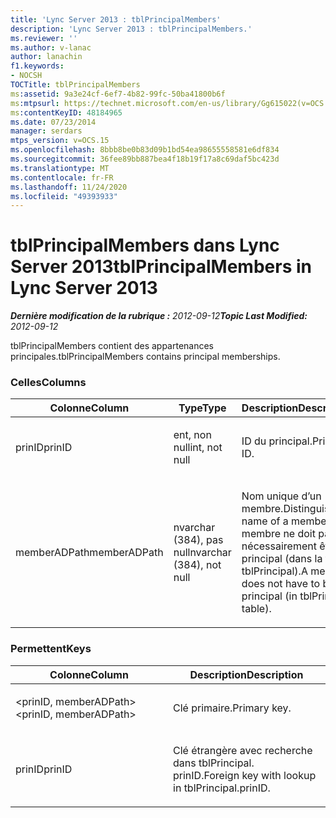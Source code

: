 ```yaml
---
title: 'Lync Server 2013 : tblPrincipalMembers'
description: 'Lync Server 2013 : tblPrincipalMembers.'
ms.reviewer: ''
ms.author: v-lanac
author: lanachin
f1.keywords:
- NOCSH
TOCTitle: tblPrincipalMembers
ms:assetid: 9a3e24cf-6ef7-4b82-99fc-50ba41800b6f
ms:mtpsurl: https://technet.microsoft.com/en-us/library/Gg615022(v=OCS.15)
ms:contentKeyID: 48184965
ms.date: 07/23/2014
manager: serdars
mtps_version: v=OCS.15
ms.openlocfilehash: 8bbb8be0b83d09b1bd54ea98655558581e6df834
ms.sourcegitcommit: 36fee89bb887bea4f18b19f17a8c69daf5bc423d
ms.translationtype: MT
ms.contentlocale: fr-FR
ms.lasthandoff: 11/24/2020
ms.locfileid: "49393933"
---
```

# <a name="tblprincipalmembers-in-lync-server-2013"></a><span data-ttu-id="5a40a-103">tblPrincipalMembers dans Lync Server 2013</span><span class="sxs-lookup"><span data-stu-id="5a40a-103">tblPrincipalMembers in Lync Server 2013</span></span>

<div data-xmlns="http://www.w3.org/1999/xhtml">

<div class="topic" data-xmlns="http://www.w3.org/1999/xhtml" data-msxsl="urn:schemas-microsoft-com:xslt" data-cs="https://msdn.microsoft.com/">

<div data-asp="https://msdn2.microsoft.com/asp">



</div>

<div id="mainSection">

<div id="mainBody"><span data-ttu-id="5a40a-104">

<span> </span></span><span class="sxs-lookup"><span data-stu-id="5a40a-104">

<span> </span></span></span>

<span data-ttu-id="5a40a-105">_**Dernière modification de la rubrique :** 2012-09-12_</span><span class="sxs-lookup"><span data-stu-id="5a40a-105">_**Topic Last Modified:** 2012-09-12_</span></span>

<span data-ttu-id="5a40a-106">tblPrincipalMembers contient des appartenances principales.</span><span class="sxs-lookup"><span data-stu-id="5a40a-106">tblPrincipalMembers contains principal memberships.</span></span>

### <a name="columns"></a><span data-ttu-id="5a40a-107">Celles</span><span class="sxs-lookup"><span data-stu-id="5a40a-107">Columns</span></span>

<table>
<colgroup>
<col style="width: 33%" />
<col style="width: 33%" />
<col style="width: 33%" />
</colgroup>
<thead>
<tr class="header">
<th><span data-ttu-id="5a40a-108">Colonne</span><span class="sxs-lookup"><span data-stu-id="5a40a-108">Column</span></span></th>
<th><span data-ttu-id="5a40a-109">Type</span><span class="sxs-lookup"><span data-stu-id="5a40a-109">Type</span></span></th>
<th><span data-ttu-id="5a40a-110">Description</span><span class="sxs-lookup"><span data-stu-id="5a40a-110">Description</span></span></th>
</tr>
</thead>
<tbody>
<tr class="odd">
<td><p><span data-ttu-id="5a40a-111">prinID</span><span class="sxs-lookup"><span data-stu-id="5a40a-111">prinID</span></span></p></td>
<td><p><span data-ttu-id="5a40a-112">ent, non null</span><span class="sxs-lookup"><span data-stu-id="5a40a-112">int, not null</span></span></p></td>
<td><p><span data-ttu-id="5a40a-113">ID du principal.</span><span class="sxs-lookup"><span data-stu-id="5a40a-113">Principal ID.</span></span></p></td>
</tr>
<tr class="even">
<td><p><span data-ttu-id="5a40a-114">memberADPath</span><span class="sxs-lookup"><span data-stu-id="5a40a-114">memberADPath</span></span></p></td>
<td><p><span data-ttu-id="5a40a-115">nvarchar (384), pas null</span><span class="sxs-lookup"><span data-stu-id="5a40a-115">nvarchar (384), not null</span></span></p></td>
<td><p><span data-ttu-id="5a40a-116">Nom unique d’un membre.</span><span class="sxs-lookup"><span data-stu-id="5a40a-116">Distinguished name of a member.</span></span> <span data-ttu-id="5a40a-117">Un membre ne doit pas nécessairement être principal (dans la table tblPrincipal).</span><span class="sxs-lookup"><span data-stu-id="5a40a-117">A member does not have to be a principal (in tblPrincipal table).</span></span></p></td>
</tr>
</tbody>
</table>


### <a name="keys"></a><span data-ttu-id="5a40a-118">Permettent</span><span class="sxs-lookup"><span data-stu-id="5a40a-118">Keys</span></span>

<table>
<colgroup>
<col style="width: 50%" />
<col style="width: 50%" />
</colgroup>
<thead>
<tr class="header">
<th><span data-ttu-id="5a40a-119">Colonne</span><span class="sxs-lookup"><span data-stu-id="5a40a-119">Column</span></span></th>
<th><span data-ttu-id="5a40a-120">Description</span><span class="sxs-lookup"><span data-stu-id="5a40a-120">Description</span></span></th>
</tr>
</thead>
<tbody>
<tr class="odd">
<td><p><span data-ttu-id="5a40a-121">&lt;prinID, memberADPath&gt;</span><span class="sxs-lookup"><span data-stu-id="5a40a-121">&lt;prinID, memberADPath&gt;</span></span></p></td>
<td><p><span data-ttu-id="5a40a-122">Clé primaire.</span><span class="sxs-lookup"><span data-stu-id="5a40a-122">Primary key.</span></span></p></td>
</tr>
<tr class="even">
<td><p><span data-ttu-id="5a40a-123">prinID</span><span class="sxs-lookup"><span data-stu-id="5a40a-123">prinID</span></span></p></td>
<td><p><span data-ttu-id="5a40a-124">Clé étrangère avec recherche dans tblPrincipal. prinID.</span><span class="sxs-lookup"><span data-stu-id="5a40a-124">Foreign key with lookup in tblPrincipal.prinID.</span></span></p></td>
</tr>
</tbody>
</table><span data-ttu-id="5a40a-125">


</div>

<span> </span>

</div>

</div>

</span><span class="sxs-lookup"><span data-stu-id="5a40a-125">


</div>

<span> </span>

</div>

</div>

</span></span></div>

